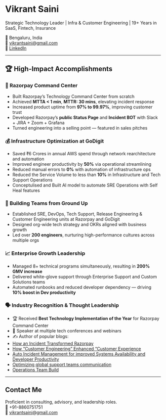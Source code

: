 # Vikrant Saini

Strategic Technology Leader | Infra & Customer Engineering | 19+ Years in SaaS, Fintech, Insurance

📍 Bengaluru, India  
📧 vikrantsaini@gmail.com  
🔗 [LinkedIn](https://www.linkedin.com/in/vikrant-saini-2a396660/)

---

## 🏆 High-Impact Accomplishments

### 🚀 Razorpay Command Center
- Built Razorpay’s Technology Command Center from scratch
- Achieved **MTTA < 1 min**, **MTTR: 30 mins**, elevating incident response
- Increased product uptime from **97% to 99.97%**, improving customer trust
- Developed Razorpay’s **public Status Page** and **Incident BOT** with Slack + JIRA + Zoom + Grafana
- Turned engineering into a selling point — featured in sales pitches

### 💰 Infrastructure Optimization at GoDigit
- Saved ₹6 Crores in annual AWS spend through network rearchitecture and automation
- Improved engineer productivity by **50%** via operational streamlining
- Reduced manual errors to **0%** with automation of infrastructure ops
- Reduced the Service Volume to less than **10%** in Infrastructure and Tech Support Operations
- Conceptulised and Built AI model to automate SRE Operations with Self Heal features

### 👥 Building Teams from Ground Up
- Established SRE, DevOps, Tech Support, Release Engineering & Customer Engineering units at Razorpay and GoDigit
- Designed org-wide tech strategy and OKRs aligned with business growth
- Led over **200 engineers**, nurturing high-performance cultures across multiple orgs

### 📈 Enterprise Growth Leadership
- Managed 8+ technical programs simultaneously, resulting in **200% GMV increase**
- Delivered white-glove support through Enterprise Support and Custom Solutions teams
- Automated runbooks and reduced developer dependency — driving **10% boost in Dev productivity**

### 🗣️ Industry Recognition & Thought Leadership
- 🏆 Received **Best Technology Implementation of the Year** for Razorpay Command Center
- 📣 Speaker at multiple tech conferences and webinars  
- ✍️ Author of popular blogs:
- [How an Incident Transformed Razorpay](https://www.linkedin.com/posts/vikrant-saini-2a396660_how-an-incident-transformed-razorpaybuilding-activity-6978011724637507584-JZFo?utm_source=share&utm_medium=member_desktop)
- [How “Customer Engineering” Enhanced “Customer Experience](https://www.linkedin.com/posts/vikrant-saini-2a396660_how-customer-engineering-enhanced-customer-activity-7110251222401511425-OXlm?utm_source=share&utm_medium=member_desktop)
- [Auto Incident Management for improved Systems Availability and Developer Productivity](https://www.linkedin.com/posts/vikrant-saini-2a396660_auto-incident-management-for-improved-systems-activity-7128638153237663744-5aGg?utm_source=share&utm_medium=member_desktop)
- [Optimizing global support teams communication](https://www.linkedin.com/posts/vikrant-saini-2a396660_optimizing-global-support-teams-communication-activity-7251143657196511232-jE7T?utm_source=share&utm_medium=member_desktop)
- [Operations Team Build](https://www.linkedin.com/posts/vikrant-saini-2a396660_why-founders-must-confront-the-mystery-of-activity-7259723323062853632-qLJg?utm_source=share&utm_medium=member_desktop)

---

## Contact Me

Proficient in consulting, advisory, and leadership roles.  
📱 +91-8860751751  
📧 vikrantsaini@gmail.com
